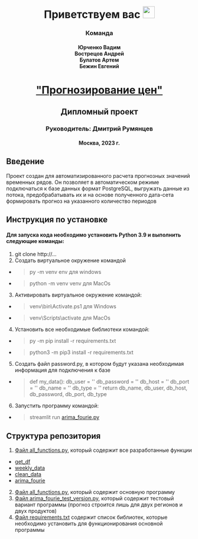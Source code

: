 <h1 align="center">Приветствуем вас
<img src="https://github.com/blackcater/blackcater/raw/main/images/Hi.gif" height="32"/></h1>
<h3 align="center">Команда</h3>
<h4 align="center">Юрченко Вадим<br>
Вострецов Андрей<br>Булатов Артем<br>Бежин Евгений</h4>
<h1 align="center"><a href="https://github.com/AlchiProMent/GrForecast.git" target="_blank">"Прогнозирование цен"</a></h1>
<h2 align="center">Дипломный проект</h2>
<h3 align="center">Руководитель: Дмитрий Румянцев</h3>
<h4 align="center">Москва, 2023 г.</h4>


## Введение
Проект создан для автоматизированного расчета прогнозных значений временных рядов. Он позволяет в автоматическом режиме подключаться к базе данных формат PostgreSQL, выгружать данные из потока, предобрабатывать их и на основе полученного дата-сета формировать прогноз на указанного количество периодов
## Инструкция по установке
#### Для запуска кода необходимо установить Python 3.9 и выполнить следующие команды:
1. git clone http://... 
2. Создать виртуальное окружение командой 
* > py -m venv env для windows 
* > python -m venv venv для MacOs 
3. Активировать виртуальное окружение командой: 
* > venv\bin\Activate.ps1 для Windows 
* > venv\Scripts\activate для MacOs
4. Установить все необходимые библиотеки командой: 
* > py -m pip install -r requirements.txt
* > python3 -m pip3 install -r requirements.txt
5. Создать файл password.py, в котором будут указана необходимая информация для подключения к базе
* > def my_data():
    db_user = ''
    db_password = ''
    db_host = ''
    db_port = ''
    db_name = ''
    db_type = ''
    return db_name, db_user, db_host, db_password, db_port, db_type
6. Запустить программу командой: 
* > streamlit run [arima_fourie.py](arima_fourie.py)

## Структура репозитория 

1. [Файл all_functions.py](all_functions.py), который содержит все разработанные функции
* [get_df](all_functions.py)
* [weekly_data](all_functions.py)
* [clean_data](all_functions.py)
* [arima_fourie](all_functions.py)
2. [Файл all_functions.py](all_functions.py), который содержит основную программу
3. [Файл arima_fourie_test_version.py](arima_fourie_test_version.py), который содержит тестовый вариант программы (прогноз строится лишь для двух регионов и двух продуктов)
4. [Файл requirements.txt](requirements.txt) содержит список библиотек, которые необходимо установить для функционирования основной программы

